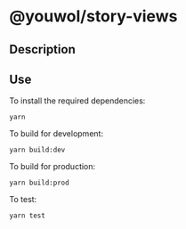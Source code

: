# @youwol/story-views


## Description


## Use 
To install the required dependencies:
```shell
yarn 
```
To build for development:
```shell
yarn build:dev
```
To build for production:
```shell
yarn build:prod
```

To test:
```shell
yarn test
```


